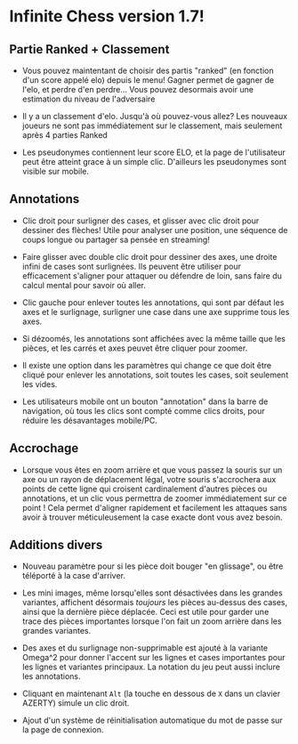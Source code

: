 # Infinite Chess version 1.7!

## Partie Ranked + Classement

* Vous pouvez maintentant de choisir des partis "ranked" (en fonction d'un score appelé elo) depuis le menu! Gagner permet de gagner de l'elo, et perdre d'en perdre... Vous pouvez desormais avoir une estimation du niveau de l'adversaire

* Il y a un classement d'elo. Jusqu'à où pouvez-vous allez? Les nouveaux joueurs ne sont pas immédiatement sur le classement, mais seulement après 4 parties Ranked

* Les pseudonymes contiennent leur score ELO, et la page de l'utilisateur peut être atteint grace à un simple clic. D'ailleurs les pseudonymes sont visible sur mobile.

## Annotations

* Clic droit pour surligner des cases, et glisser avec clic droit pour dessiner des flèches! Utile pour analyser une position, une séquence de coups longue ou partager sa pensée en streaming!

* Faire glisser avec double clic droit pour dessiner des axes, une droite infini de cases sont surlignées. Ils peuvent être utiliser pour efficacement s'aligner pour attaquer ou défendre de loin, sans faire du calcul mental pour savoir où aller.

* Clic gauche pour enlever toutes les annotations, qui sont par défaut les axes et le surlignage, surligner une case dans une axe supprime tous les axes.

* Si dézoomés, les annotations sont affichées avec la même taille que les pièces, et les carrés et axes peuvet être cliquer pour zoomer.

* Il existe une option dans les paramètres qui change ce que doit être cliqué pour enlever les annotations, soit toutes les cases, soit seulement les vides.

* Les utilisateurs mobile ont un bouton "annotation" dans la barre de navigation, où tous les clics sont compté comme clics droits, pour réduire les désavantages mobile/PC.

## Accrochage

* Lorsque vous êtes en zoom arrière et que vous passez la souris sur un axe ou un rayon de déplacement légal, votre souris s'accrochera aux points de cette ligne qui croisent cardinalement d'autres pièces ou annotations, et un clic vous permettra de zoomer immédiatement sur ce point ! Cela permet d'aligner rapidement et facilement les attaques sans avoir à trouver méticuleusement la case exacte dont vous avez besoin.

## Additions divers

* Nouveau paramètre pour si les pièce doit bouger "en glissage", ou être téléporté à la case d'arriver.

* Les mini images, même lorsqu'elles sont désactivées dans les grandes variantes, affichent désormais *toujours* les pièces au-dessus des cases, ainsi que la dernière pièce déplacée. Ceci est utile pour garder une trace des pièces importantes lorsque l'on fait un zoom arrière dans les grandes variantes.

* Des axes et du surlignage non-supprimable est ajouté à la variante Omega^2 pour donner l'accent sur les lignes et cases importantes pour les lignes et variantes principaux. La notation du jeu peut aussi inclure les annotations.

* Cliquant en maintenant `Alt` (la touche en dessous de `X` dans un clavier AZERTY) simule un clic droit.

* Ajout d'un système de réinitialisation automatique du mot de passe sur la page de connexion.